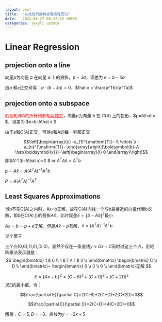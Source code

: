 ```yaml
---
layout: post
title:  "从线性代数角度看线性回归"
date:   2021-08-27 09:47:50 +0800
categories: jekyll update
---
```

<script type="text/x-mathjax-config">
  MathJax.Hub.Config({
    extensions: ["tex2jax.js"],
    jax: ["input/TeX", "output/HTML-CSS"],
    tex2jax: {
      <!--$表示行内元素，$$表示块状元素 -->
      inlineMath: [ ['$','$'], ["\\(","\\)"] ],
      displayMath: [ ['$$','$$'], ['\[','\]'] ],
      processEscapes: true
    },
    "HTML-CSS": { availableFonts: ["TeX"] }
  });
</script>
<!--加载MathJax的最新文件， async表示异步加载进来 -->
<script type="text/javascript" async src="https://cdn.mathjax.org/mathjax/latest/MathJax.js">
</script>
# Linear Regression

## projection onto a line

向量$p$为向量 $b$ 在向量 $a$ 上的投影，$p=\hat x a$，误差为 $e=b-\hat x a$


由$a$ 和$e$正交可得：$a \cdot(b-\hat x a)=0$，$\hat x = \frac{a^Tb}{a^Ta}$

## projection onto a subspace

<font color = Red>假设矩阵A的所有列都相互独立</font>，向量$p$为向量 $b$ 在 $C(A)$ 上的投影，$p=A\hat x $，误差为 $e=b-A\hat x $




由于$e$和$C(A)$正交，可得e和A的每一列都正交


$$\left[\begin{array}{c}
-a_{1}^{\mathrm{T}}- \\
\vdots \\
-a_{n}^{\mathrm{T}}-
\end{array}\right][\boldsymbol{b}-A \hat{\boldsymbol{x}}]=\left[\begin{array}{l}
0
\end{array}\right]$$
即$A^T(b-A\hat x)=0 $ or $A^TA\hat x = A^Tb$


$p=A\hat x  = A(A^TA)^{-1}A^Tb$


$P = A(A^TA)^{-1}A^T$

## Least Squares Approximations

当b不在C(A)之内时，Ax=b无解，故在C(A)内找一个与b最接近的向量代替b求解，即b在C(A)上的投影$A\hat x$，此时误差$e=\lVert b-A\hat x \rVert^2$最小

$Ax = b=p+e$无解，但是$A\hat x = p$有解，$\hat x = (A^TA)^{-1}A^Tb$

举个栗子


三个点(0,6),(1,0),(2,0)，显然不存在一条直线$y=Dx+C$同时过这三个点，用矩阵乘法表示就是：
$$
\begin{bmatrix}
  1  & 0 \\
  1  & 1 \\
  1  & 2 \\
\end{bmatrix}
\begin{bmatrix}
  C   \\
  D   \\
\end{bmatrix}=
\begin{bmatrix}
  6   \\
  0   \\
  0   \\
\end{bmatrix}无解
$$

$$E=\lVert Ax-b \rVert^2=(C-6)^2+(C+D)^2+(C+2D)^2$$
求E的最小值，令：

$$\frac{\partial E}{\partial C}=2(C-6)+2(C+D)+2(C+2D)=0$$

$$\frac{\partial E}{\partial D}=2(C+D)+4(C+2D)=0$$

解得：$C=5,D=-3$，直线为$y=-3x+5$

